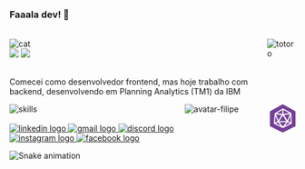 ### Faaala dev! 👋
<br>
<div>
  <img alt="cat" height="70px" src="https://64.media.tumblr.com/5abf0f197bf1e7d6226f8276022a47e8/tumblr_n4ezcw0wQO1rmvkpdo3_r1_500.gifv">
    <img align="right" alt="totoro" height="70px" width="50px" src="https://media.discordapp.net/attachments/476322606019248141/988593993384329236/ezgif-4-0b3d0680e7.gif">
</div>
<div>
  <img width="49%" src="https://github-readme-stats.vercel.app/api?username=fincci&show_icons=true&theme=midnight-purple&include_all_commits=true&count_private=true&rank_icon=github&card_width=489">
  <img width="49%" src="https://github-readme-stats.vercel.app/api/top-langs/?username=fincci&layout=compact&langs_count=6&theme=midnight-purple&card_width=350">
</div>
<br>
<div>
  <p>Comecei como desenvolvedor frontend, mas hoje trabalho com backend, desenvolvendo em Planning Analytics (TM1) da IBM</p>
  <img align="right" src="src/PngItem_1831135.png" height="50px" />
</div>
<div>
  <img src="https://skillicons.dev/icons?i=react,js,redux,jest,styledcomponents,html,css,git,github" alt="skills"/>
  <img align="right" alt="avatar-filipe" height="150px" width="150px" src="https://media.discordapp.net/attachments/476322606019248141/988471463088644126/avatartransparent.gif">
</div>
<br>
<div align="left">
  <a href="https://www.linkedin.com/in/filipe-carvalho/" target="_blank">
    <img src="https://raw.githubusercontent.com/maurodesouza/profile-readme-generator/master/src/assets/icons/social/linkedin/default.svg" width="52" height="40" alt="linkedin logo"  />
  </a>
  <a href="mailto:filipeoliveiracv@gmail.com" target="_blank">
    <img src="https://raw.githubusercontent.com/maurodesouza/profile-readme-generator/master/src/assets/icons/social/gmail/default.svg" width="52" height="40" alt="gmail logo"  />
  </a>
  <a href="https://discordapp.com/users/236352410409238528" target="_blank">
    <img src="https://raw.githubusercontent.com/maurodesouza/profile-readme-generator/master/src/assets/icons/social/discord/default.svg" width="52" height="40" alt="discord logo"  />
  </a>
  <a href="https://instagram.com/filipeoliveirac" target="_blank">
    <img src="https://raw.githubusercontent.com/maurodesouza/profile-readme-generator/master/src/assets/icons/social/instagram/default.svg" width="52" height="40" alt="instagram logo"  />
  </a>
  <a href="https://www.facebook.com/filipeoliveiracv" target="_blank">
    <img src="https://raw.githubusercontent.com/maurodesouza/profile-readme-generator/master/src/assets/icons/social/facebook/default.svg" width="52" height="40" alt="facebook logo"  />
  </a>
</div>

<div>

  ![Snake animation](https://github.com/fincci/fincci/blob/output/github-contribution-grid-snake.svg)

</div>
